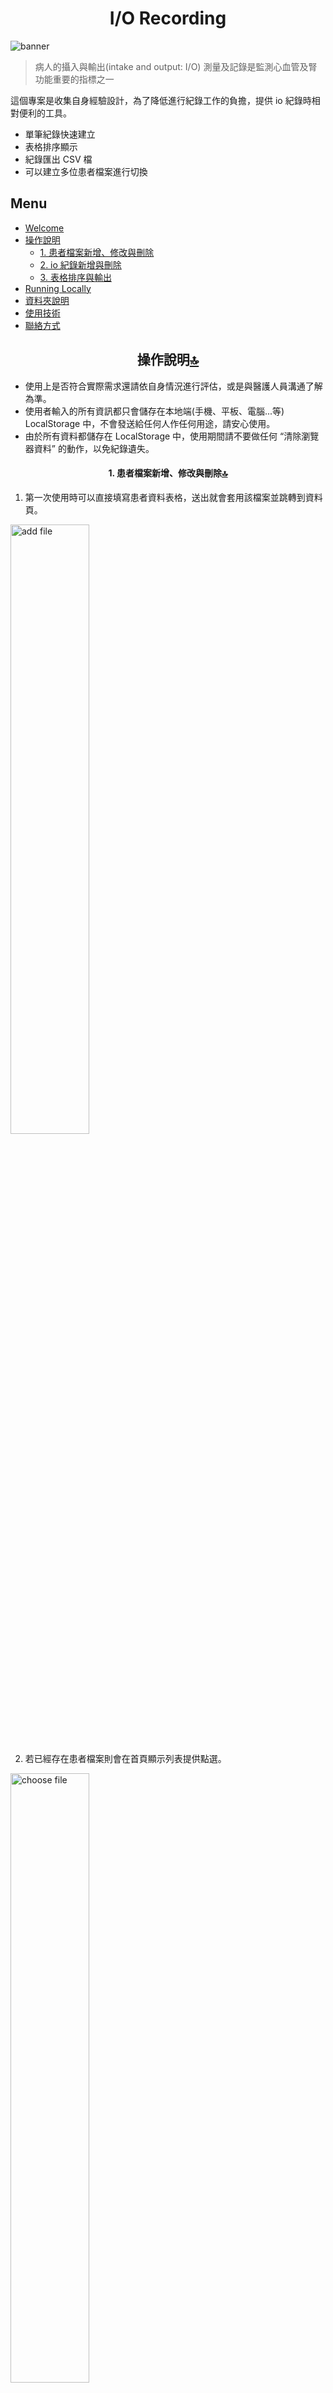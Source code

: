 <h1 align='center' id="welcome">I/O Recording</h1>

![banner](image/README/banner.png)

> 病人的攝入與輸出(intake and output: I/O) 測量及記錄是監測心血管及腎功能重要的指標之一

這個專案是收集自身經驗設計，為了降低進行紀錄工作的負擔，提供 io 紀錄時相對便利的工具。

- 單筆紀錄快速建立
- 表格排序顯示
- 紀錄匯出 CSV 檔
- 可以建立多位患者檔案進行切換

## Menu

- [Welcome](#welcome)
- [操作說明](#how-to-use)
  - [1. 患者檔案新增、修改與刪除](#file-manage)
  - [2. io 紀錄新增與刪除](#record-manage)
  - [3. 表格排序與輸出](#display-export)
- [Running Locally](#running-locally)
- [資料夾說明](#資料夾說明)
- [使用技術](#使用技術)
- [聯絡方式](#聯絡方式)
<h2 align='center' id="how-to-use">操作說明<a href="#menu">🔝</a></h2>

- 使用上是否符合實際需求還請依自身情況進行評估，或是與醫護人員溝通了解為準。
- 使用者輸入的所有資訊都只會儲存在本地端(手機、平板、電腦...等) LocalStorage 中，不會發送給任何人作任何用途，請安心使用。
- 由於所有資料都儲存在 LocalStorage 中，使用期間請不要做任何 “清除瀏覽器資料” 的動作，以免紀錄遺失。

<h4 align='center' id="file-manage">1. 患者檔案新增、修改與刪除<a href="#menu">🔝</a></h4>

1. 第一次使用時可以直接填寫患者資料表格，送出就會套用該檔案並跳轉到資料頁。

<img src="image/README/add_file.png" alt="add file" width="50%" align="center">

2. 若已經存在患者檔案則會在首頁顯示列表提供點選。

<img src="image/README/choose_file.png" alt="choose file" width="50%">

3. 點擊紀錄頁面右上角顯示檔案資料的區塊，會顯示編輯檔案的視窗，也可以點擊刪除鈕刪除目前使用的檔案與其紀錄。

<img src="image/README/edit_file.png" alt="edit file" width="50%">

<h4 align='center' id="record-manage">2. io 紀錄新增與刪除<a href="#menu">🔝</a></h4>

1. 點擊紀錄頁面右下角的按鈕建立單筆紀錄。

<img src="image/README/record_page.png" alt="record page" width="50%">

2. 選擇紀錄的類型。

<img src="image/README/choose_type.png" alt="choose type" width="50%">

3. 填寫欄位：

- 日期欄位必填，會自動帶入當下的時間可以依需求自行調整。
- 計量欄位必填，除了“排便”目前不設有此欄位。單位為 ml 或 g，使用時根據提示填寫數字即可。
- 備註欄位非必填，可以用來記錄更詳細的內容，如食物種類、排尿排便狀態...等。

<img src="image/README/fill_info.png" alt="fill info" width="50%">

4. 送出後即會顯示在表格上，並且在單筆資料(row)的右方有垃圾桶按鈕，點擊按鈕就可以進行刪除。

<img src="image/README/delete_button.png" alt="delete button" width="50%"><img src="image/README/delete_record.png" alt="delete record" width="50%">

<h4 align='center' id="display-export">3. 表格排序與輸出<a href="#menu">🔝</a></h4>

1. 點擊“欄位名稱”(column head)即可切換升降冪排序，常用於時間排序。
2. 表格上方提供三個按鈕：

- COLUMNS：可以在不影響目前紀錄的情況下，控制特定欄位顯示與否。
- FILTERS：可以在不影響目前紀錄的情況下，設定一個條件將資料篩選顯示，如篩選類別、篩選特定日期。
- EXPORT：可以輸出 csv 檔供使用者留存或進一步使用，輸出內容會受到 COLUMNS、FILTERS 的設定影響。( 檔名範例： io*record_export*{{西元年月日}}.csv、io_record_export_20240320.csv )

<img src="image/README/record_success.png" alt="add file" width="50%">

<h2 align='center' id="running-locally">Running Locally<a href="#menu">🔝</a></h2>

1. Clone this repository:

   ```bash
   git clone https://github.com/freshmeatba11/record_io_tool.git
   ```

2. Install the dependencies:

   ```bash
   npm install
   ```

3. Run the application:

   ```bash
   npm run dev
   # or
   yarn dev
   # or
   pnpm dev
   # or
   bun dev
   ```

4. Finally, visit [http://localhost:3000](http://localhost:3000/) in your web browser.

<h2 align='center' id="資料夾說明">資料夾說明<a href="#menu">🔝</a></h2>

- app - 頁面與專用元件放置處
- assets - 靜態資源放置處
- components - 通用元件放置處
- config - 固定常數資料放置處
- hooks - 客製 hooks 放置處
- lib - 套件 wrapper 放置處
- stores - zustand 狀態管理設定放置處
- theme - 共通樣式設定放置處

<h2 align='center' id="使用技術">使用技術<a href="#menu">🔝</a></h2>

- next: 14.0.4
- zustand: 4.4.7
- react-hook-form: 7.49.3,
- styled-components: 6.1.3
- dayjs: 1.11.10
- @mui/material: 5.15.2
- @mui/x-data-grid: 6.18.6
- sonner: 1.4.0,

<h2 align='center' id="聯絡方式">聯絡方式<a href="#menu">🔝</a></h2>

email : cmjj8898212032@gmail.com
